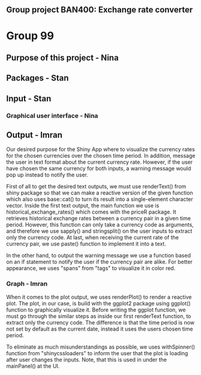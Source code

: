 Group project BAN400: Exchange rate converter
---------------------------------------------
# Group 99

## Purpose of this project - Nina

## Packages - Stan

## Input - Stan

### Graphical user interface - Nina

## Output - Imran

Our desired purpose for the Shiny App where to visualize the currency rates for the chosen currencies over the chosen time period. In addition, message the user in text format about the current currency rate. However, if the user have chosen the same currency for both inputs, a warning message would pop up instead to notify the user.

First of all to get the desired text outputs, we must use renderText() from shiny package so that we can make a reactive version of the given function which also uses base::cat() to turn its result into a single-element character vector. Inside the first text output, the main function we use is historical_exchange_rates() which comes with the priceR package. It retrieves historical exchange rates between a currency pair in a given time period. However, this function can only take a currency code as arguments, and therefore we use sapply() and stringsplit() on the user inputs to extract only the currency code. At last, when receiving the current rate of the currency pair, we use paste() function to implement it into a text.

In the other hand, to output the warning message we use a function based on an if statement to notify the user if the currency pair are alike. For better appearance, we uses "spans" from "tags" to visualize it in color red.  

### Graph - Imran

When it comes to the plot output, we uses renderPlot() to render a reactive plot. The plot, in our case, is build with the ggplot2 package using ggplot() function to graphically visualize it. Before writing the ggplot function, we must go through the similar steps as inside our first renderText function, to extract only the currency code. The difference is that the time period is now not set by default as the current date, instead it uses the users chosen time period.

To eliminate as much misunderstandings as possible, we uses withSpinner() function from "shinycssloaders" to inform the user that the plot is loading after user changes the inputs. Note, that this is used in under the mainPanel() at the UI. 
